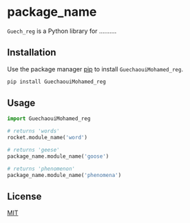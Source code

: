 # package_name

`Guech_reg` is a Python library for ..........

## Installation

Use the package manager [pip](https://pip.pypa.io/en/stable/) to install `GuechaouiMohamed_reg`.

```bash
pip install GuechaouiMohamed_reg
```

## Usage

```python
import GuechaouiMohamed_reg

# returns 'words'
rocket.module_name('word')

# returns 'geese'
package_name.module_name('goose')

# returns 'phenomenon'
package_name.module_name('phenomena')
```

## License
[MIT](https://choosealicense.com/licenses/mit/)
